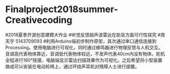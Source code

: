 # Finalproject2018summer-Creativecoding
#2018夏季开源创意建模大作业
#听觉反馈超声波雷达在助盲方面可行性探究
#周天宇 5143709093
#利用Arduino端初步制作原型，其次通过串口通信连接到Processing。使用电脑进行可视化，同时通过蜂鸣器进行物理反馈与人机交互。音调高代表物体靠近，音调低代表物体较远，不发声代表40cm内没有物体。舵机全程进行180°摇摆，电脑端显示雷达扫描效果作为可视化。之后希望将小型装置做成可以安装在电动轮椅上，通过环绕声耳机对残障人士进行提醒。
